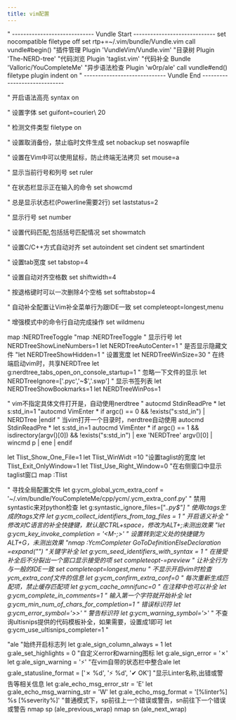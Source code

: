 ```yaml
---
title: vim配置
---
```

" ----------------------------- Vundle Start -----------------------------
set nocompatible
filetype off
set rtp+=~/.vim/bundle/Vundle.vim
call vundle#begin()
"插件管理
Plugin 'VundleVim/Vundle.vim'
"目录树
Plugin 'The-NERD-tree'
"代码浏览
Plugin 'taglist.vim'
"代码补全
Bundle 'Valloric/YouCompleteMe'
"异步语法检查
Plugin 'w0rp/ale'
call vundle#end()
filetype plugin indent on
" ----------------------------- Vundle End   -----------------------------


" 开启语法高亮
syntax on

" 设置字体
set guifont=courier\ 20

" 检测文件类型
filetype on

" 设置取消备份，禁止临时文件生成
set nobackup
set noswapfile

" 设置在Vim中可以使用鼠标，防止终端无法拷贝
set mouse=a

" 显示当前行号和列号
set ruler

" 在状态栏显示正在输入的命令
set showcmd

" 总是显示状态栏(Powerline需要2行)
set laststatus=2

" 显示行号
set number

" 设置代码匹配,包括括号匹配情况
set showmatch

" 设置C/C++方式自动对齐
set autoindent
set cindent
set smartindent

" 设置tab宽度
set tabstop=4

" 设置自动对齐空格数
set shiftwidth=4

" 按退格键时可以一次删除4个空格
set softtabstop=4

" 自动补全配置让Vim补全菜单行为跟IDE一致
set completeopt=longest,menu

" 增强模式中的命令行自动完成操作
set wildmenu




map <F5> :NERDTreeToggle<CR>
"map <C-n> :NERDTreeToggle<CR>
" 显示行号
let NERDTreeShowLineNumbers=1
let NERDTreeAutoCenter=1
" 是否显示隐藏文件
"let NERDTreeShowHidden=1
" 设置宽度
let NERDTreeWinSize=30
" 在终端启动vim时，共享NERDTree
let g:nerdtree_tabs_open_on_console_startup=1
" 忽略一下文件的显示
let NERDTreeIgnore=['\.pyc','\~$','\.swp']
" 显示书签列表
let NERDTreeShowBookmarks=1
let NERDTreeWinPos=1

" vim不指定具体文件打开是，自动使用nerdtree
" autocmd StdinReadPre * let s:std_in=1
"autocmd VimEnter * if argc() == 0 && !exists("s:std_in") | NERDTree |endif
" 当vim打开一个目录时，nerdtree自动使用
 autocmd StdinReadPre * let s:std_in=1
 autocmd VimEnter * if argc() == 1 && isdirectory(argv()[0]) && !exists("s:std_in") | exe 'NERDTree' argv()[0] | wincmd p | ene | endif



let Tlist_Show_One_File=1
let Tlist_WinWidt =10              "设置taglist的宽度
let Tlist_Exit_OnlyWindow=1
let Tlist_Use_Right_Window=0        "在右侧窗口中显示taglist窗口
map <F6> :Tlist<CR>

" 寻找全局配置文件
let g:ycm_global_ycm_extra_conf = '~/.vim/bundle/YouCompleteMe/cpp/ycm/.ycm_extra_conf.py'
" 禁用syntastic来对python检查
let g:syntastic_ignore_files=[".*\.py$"]
" 使用ctags生成的tags文件
let g:ycm_collect_identifiers_from_tag_files = 1
" 开启语义补全
" 修改对C语言的补全快捷键，默认是CTRL+space，修改为ALT+;未测出效果
"let g:ycm_key_invoke_completion = '<M-;>'
" 设置转到定义处的快捷键为ALT+G，未测出效果
"nmap <M-g> :YcmCompleter GoToDefinitionElseDeclaration <C-R>=expand("<cword>")<CR><CR>
"关键字补全
let g:ycm_seed_identifiers_with_syntax = 1
" 在接受补全后不分裂出一个窗口显示接受的项
set completeopt-=preview
" 让补全行为与一般的IDE一致
set completeopt=longest,menu
" 不显示开启vim时检查ycm_extra_conf文件的信息
let g:ycm_confirm_extra_conf=0
" 每次重新生成匹配项，禁止缓存匹配项
let g:ycm_cache_omnifunc=0
" 在注释中也可以补全
let g:ycm_complete_in_comments=1
" 输入第一个字符就开始补全
let g:ycm_min_num_of_chars_for_completion=1
" 错误标识符
let g:ycm_error_symbol='>>'
" 警告标识符
let g:ycm_warning_symbol='>*'
" 不查询ultisnips提供的代码模板补全，如果需要，设置成1即可
 let g:ycm_use_ultisnips_completer=1
"

"ale
"始终开启标志列
let g:ale_sign_column_always = 1
let g:ale_set_highlights = 0
"自定义error和warning图标
let g:ale_sign_error = '✗'
let g:ale_sign_warning = '⚡'
"在vim自带的状态栏中整合ale
let g:ale_statusline_format = ['✗ %d', '⚡ %d', '✔ OK']
"显示Linter名称,出错或警告等相关信息
let g:ale_echo_msg_error_str = 'E'
let g:ale_echo_msg_warning_str = 'W'
let g:ale_echo_msg_format = '[%linter%] %s [%severity%]'
"普通模式下，sp前往上一个错误或警告，sn前往下一个错误或警告
nmap sp <Plug>(ale_previous_wrap)
nmap sn <Plug>(ale_next_wrap)

